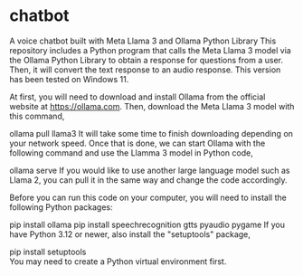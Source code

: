 # chatbot
A voice chatbot built with Meta Llama 3 and Ollama Python Library  This repository includes a Python program that calls the Meta Llama 3 model via the Ollama Python Library to obtain a response for questions from a user. Then, it will convert the text response to an audio response. This version has been tested on Windows 11.

At first, you will need to download and install Ollama from the official website at https://ollama.com. Then, download the Meta Llama 3 model with this command,

ollama pull llama3
It will take some time to finish downloading depending on your network speed. Once that is done, we can start Ollama with the following command and use the Llamma 3 model in Python code,

ollama serve
If you would like to use another large language model such as Llama 2, you can pull it in the same way and change the code accordingly.

Before you can run this code on your computer, you will need to install the following Python packages:

pip install ollama
pip install speechrecognition gtts pyaudio pygame
If you have Python 3.12 or newer, also install the "setuptools" package,

pip install setuptools   
You may need to create a Python virtual environment first.

